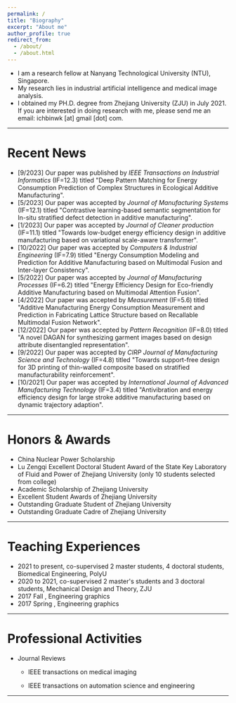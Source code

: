 ```yaml
---
permalink: /
title: "Biography"
excerpt: "About me"
author_profile: true
redirect_from: 
  - /about/
  - /about.html
---
```


- I am a research fellow at Nanyang Technological University (NTU), Singapore.
- My research lies in industrial artificial intelligence and medical image analysis. 
- I obtained my PH.D. degree from Zhejiang University (ZJU) in July 2021. If you are interested in doing research with me, please send me an email: ichbinwk [at] gmail [dot] com.

***

Recent News
======
- [9/2023] Our paper was published by *IEEE Transactions on Industrial Informatics* (IF=12.3) titled "Deep Pattern Matching for Energy Consumption Prediction of Complex Structures in Ecological Additive Manufacturing".
- [5/2023] Our paper was accepted by *Journal of Manufacturing Systems* (IF=12.1) titled "Contrastive learning-based semantic segmentation for In-situ stratified defect detection in additive manufacturing".
- [1/2023] Our paper was accepted by *Journal of Cleaner production* (IF=11.1) titled "Towards low-budget energy efficiency design in additive manufacturing based on variational scale-aware transformer".
- [10/2022] Our paper was accepted by *Computers & Industrial Engineering* (IF=7.9) titled "Energy Consumption Modeling and Prediction for Additive Manufacturing based on Multimodal Fusion and Inter-layer Consistency".
- [5/2022] Our paper was accepted by *Journal of Manufacturing Processes* (IF=6.2) titled "Energy Efficiency Design for Eco-friendly Additive Manufacturing based on Multimodal Attention Fusion".
- [4/2022] Our paper was accepted by *Measurement* (IF=5.6) titled "Additive Manufacturing Energy Consumption Measurement and Prediction in Fabricating Lattice Structure based on Recallable Multimodal Fusion Network".
- [12/2022] Our paper was accepted by *Pattern Recognition* (IF=8.0) titled "A novel DAGAN for synthesizing garment images based on design attribute disentangled representation".
- [9/2022] Our paper was accepted by *CIRP Journal of Manufacturing Science and Technology* (IF=4.8) titled "Towards support-free design for 3D printing of thin-walled composite based on stratified manufacturability reinforcement".
- [10/2021] Our paper was accepted by *International Journal of Advanced Manufacturing Technology* (IF=3.4) titled "Antivibration and energy efficiency design for large stroke additive manufacturing based on dynamic trajectory adaption".

***

Honors & Awards
======
- China Nuclear Power Scholarship
- Lu Zengqi Excellent Doctoral Student Award of the State Key Laboratory of Fluid and Power of Zhejiang University (only 10 students selected from college)
- Academic Scholarship of Zhejiang University
- Excellent Student Awards of Zhejiang University
- Outstanding Graduate Student of Zhejiang University
- Outstanding Graduate Cadre of Zhejiang University

***

Teaching Experiences
======
- 2021 to present, co-supervised 2 master students, 4 doctoral students, Biomedical Engineering, PolyU
- 2020 to 2021, co-supervised 2 master's students and 3 doctoral students, Mechanical Design and Theory, ZJU
- 2017 Fall , Engineering graphics
- 2017 Spring , Engineering graphics

***

Professional Activities
======
- Journal Reviews  
  - IEEE transactions on medical imaging 

  - IEEE transactions on automation science and engineering

***


<script type="text/javascript" id="clustrmaps" src="//clustrmaps.com/map_v2.js?d=QiEmASDE_NzL_f0065Zm6X9uuI_uJhQtg3YM9NlZnOI&cl=ffffff&w=a"></script>
